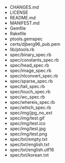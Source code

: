 * CHANGES.md
* LICENSE
* README.md
* MANIFEST.md
* Gemfile
* Rakefile
* ptools.gemspec
* certs/djberg96_pub.pem
* lib/ptools.rb
* spec/binary_spec.rb
* spec/constants_spec.rb
* spec/head_spec.rb
* spec/image_spec.rb
* spec/nlconvert_spec.rb
* spec/sparse_spec.rb
* spec/tail_spec.rb
* spec/touch_spec.rb
* spec/wc_spec.rb
* spec/whereis_spec.rb
* spec/which_spec.rb
* spec/img/jpg_no_ext
* spec/img/test.gif
* spec/img/test.ico
* spec/img/test.jpg
* spec/img/test.png
* spec/txt/empty.txt
* spec/txt/english.txt
* spec/txt/english.utf16
* spec/txt/korean.txt
